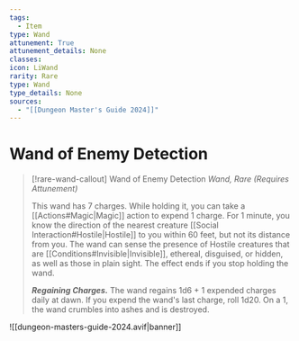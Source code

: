 ```yaml
---
tags:
  - Item
type: Wand
attunement: True
attunement_details: None
classes:
icon: LiWand
rarity: Rare
type: Wand
type_details: None
sources: 
  - "[[Dungeon Master's Guide 2024]]"
---
```

# Wand of Enemy Detection
>[!rare-wand-callout] Wand of Enemy Detection
>_Wand, Rare (Requires Attunement)_
>
>This wand has 7 charges. While holding it, you can take a [[Actions#Magic\|Magic]] action to expend 1 charge. For 1 minute, you know the direction of the nearest creature [[Social Interaction#Hostile\|Hostile]] to you within 60 feet, but not its distance from you. The wand can sense the presence of Hostile creatures that are [[Conditions#Invisible\|Invisible]], ethereal, disguised, or hidden, as well as those in plain sight. The effect ends if you stop holding the wand.
>
>**_Regaining Charges._** The wand regains 1d6 + 1 expended charges daily at dawn. If you expend the wand's last charge, roll 1d20. On a 1, the wand crumbles into ashes and is destroyed.
>


![[dungeon-masters-guide-2024.avif|banner]]
